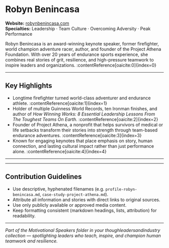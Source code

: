 # Robyn Benincasa

**Website:** [robynbenincasa.com](https://www.robynbenincasa.com/about)  
**Specialties:** Leadership · Team Culture · Overcoming Adversity · Peak Performance

Robyn Benincasa is an award-winning keynote speaker, former firefighter, world champion adventure racer, author, and founder of the Project Athena Foundation. With over 20 years of endurance sports experience, she combines real stories of grit, resilience, and high-pressure teamwork to inspire leaders and organizations. :contentReference[oaicite:0]{index=0}

---

## Key Highlights

- Longtime firefighter turned world-class adventurer and endurance athlete. :contentReference[oaicite:1]{index=1}  
- Holder of multiple Guinness World Records, ten Ironman finishes, and author of *How Winning Works: 8 Essential Leadership Lessons From The Toughest Teams On Earth*. :contentReference[oaicite:2]{index=2}  
- Founder of Project Athena, a nonprofit that helps survivors of medical or life setbacks transform their stories into strength through team-based endurance adventures. :contentReference[oaicite:3]{index=3}  
- Known for engaging keynotes that place emphasis on story, human connection, and lasting cultural impact rather than just performance alone. :contentReference[oaicite:4]{index=4}

---


---

## Contribution Guidelines

- Use descriptive, hyphenated filenames (e.g. `profile-robyn-benincasa.md`, `case-study-project-athena.md`).  
- Attribute all information and stories with direct links to original sources.  
- Use only publicly available or approved media content.  
- Keep formatting consistent (markdown headings, lists, attribution) for readability.

---

*Part of the Motivational Speakers folder in your thoughleadersandindustry collection — spotlighting leaders who teach, inspire, and champion human teamwork and resilience.*

